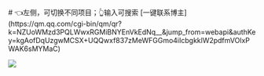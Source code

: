 
<ScrollingNotice />
# 👈左侧，可切换不同项目；👆输入可搜索
[一键联系博主](https://qm.qq.com/cgi-bin/qm/qr?k=NZUoWMzd3PQLWwxRGMiBNYEnVkEdNq__&jump_from=webapi&authKey=kgAofDqUzgwMCSX+UQQwxf837zMeWFGGmo4iIcbgkklW2pdfmVOlxPWAK6sMYMaC)

![](http://cdn.qiniu.liyansheng.top/img/pngsucai_5912822_27e612.png)

<MyGlobalComponent />
